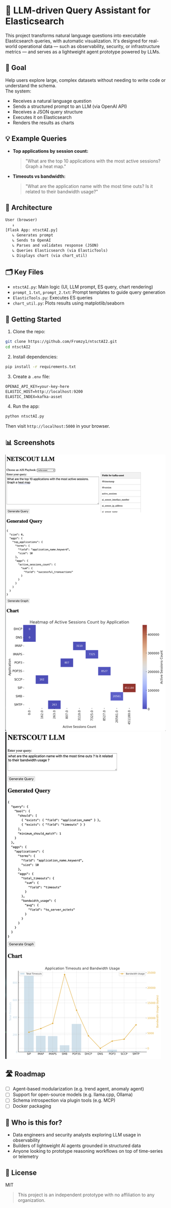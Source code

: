# 🧠 LLM-driven Query Assistant for Elasticsearch

This project transforms natural language questions into executable Elasticsearch queries, with automatic visualization. It's designed for real-world operational data — such as observability, security, or infrastructure metrics — and serves as a lightweight agent prototype powered by LLMs.

## 🎯 Goal

Help users explore large, complex datasets without needing to write code or understand the schema.  
The system:
- Receives a natural language question
- Sends a structured prompt to an LLM (via OpenAI API)
- Receives a JSON query structure
- Executes it on Elasticsearch
- Renders the results as charts

## 💡 Example Queries

- **Top applications by session count:**
  > "What are the top 10 applications with the most active sessions? Graph a heat map."

- **Timeouts vs bandwidth:**
  > "What are the application name with the most time outs? Is it related to their bandwidth usage?"

## 🧱 Architecture

```
User (browser)
   ↓
[Flask App: ntsctAI.py]
   ↳ Generates prompt
   ↳ Sends to OpenAI
   ↳ Parses and validates response (JSON)
   ↳ Queries Elasticsearch (via ElasticTools)
   ↳ Displays chart (via chart_util)
```

## 🗂️ Key Files

- `ntsctAI.py`: Main logic (UI, LLM prompt, ES query, chart rendering)
- `prompt_1.txt`, `prompt_2.txt`: Prompt templates to guide query generation
- `ElasticTools.py`: Executes ES queries
- `chart_util.py`: Plots results using matplotlib/seaborn

## 🚀 Getting Started

1. Clone the repo:
```bash
git clone https://github.com/Fromzy1/ntsctAI2.git
cd ntsctAI2
```

2. Install dependencies:
```bash
pip install -r requirements.txt
```

3. Create a `.env` file:
```
OPENAI_API_KEY=your-key-here
ELASTIC_HOST=http://localhost:9200
ELASTIC_INDEX=kafka-asset
```

4. Run the app:
```bash
python ntsctAI.py
```

Then visit `http://localhost:5000` in your browser.

## 📊 Screenshots

![Heatmap Example](screenshots/heatmap_example.png)
![Timeout vs Bandwidth](screenshots/timeout_bandwidth.png)

## 🛣️ Roadmap

- [ ] Agent-based modularization (e.g. trend agent, anomaly agent)
- [ ] Support for open-source models (e.g. llama.cpp, Ollama)
- [ ] Schema introspection via plugin tools (e.g. MCP)
- [ ] Docker packaging

## 🙋 Who is this for?

- Data engineers and security analysts exploring LLM usage in observability
- Builders of lightweight AI agents grounded in structured data
- Anyone looking to prototype reasoning workflows on top of time-series or telemetry

## 📄 License

MIT

> This project is an independent prototype with no affiliation to any organization.

